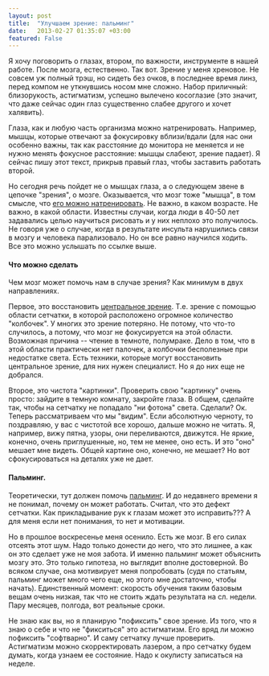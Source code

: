 ```yaml
---
layout: post
title:  "Улучшаем зрение: пальминг"
date:   2013-02-27 01:35:07 +03:00
featured: False
---
```

Я хочу поговорить о глазах, втором, по важности, инструменте в нашей работе. После мозга, естественно. Так вот. Зрение у меня хреновое. Не совсем уж полный трэш, но сидеть без очков, в последнее время линз, перед компом не уткнувшись носом мне сложно. Набор приличный: близорукость, астигматизм, успешно вылечено косоглазие (это значит, что даже сейчас один глаз существенно слабее другого и хочет халявить).

Глаза, как и любую часть организма можно натренировать. Например, мышцы, которые отвечают за фокусировку вблизи/вдали (для нас они особенно важны, так как расстояние до монитора не меняется и не нужно менять фокусное расстояние: мышцы слабеют, зрение падает). Я сейчас пишу этот текст, прикрыв правый глаз, чтобы заставить работать второй.

Но сегодня речь пойдет не о мышцах глаза, а о следующем звене в цепочке "зрения", о мозге. Оказывается, что мозг тоже "мышца", в том смысле, что  [его можно натренировать](http://ww3.tvo.org/video/176666/dr-norman-doidge-neuroplasticity). Не важно, в каком возрасте. Не важно, в какой области. Известны случаи, когда люди в 40-50 лет задавались целью научиться рисовать и у них неплохо это получилось. Не говоря уже о случае, когда в результате инсульта нарушились связи в мозгу и человека парализовало. Но он все равно научился ходить. Все это можно услышать по ссылке выше.

#### Что можно сделать

Чем мозг может помочь нам в случае зрения? Как минимум в двух направлениях.

Первое, это восстановить [центральное зрение](http://www.glazmed.ru/lib/public11/childtreat003.shtml). Т.е. зрение с помощью области сетчатки, в которой расположено огромное количество "колбочек". У многих это зрение потеряно. Не потому, что что-то случилось, а потому, что мозг не фокусируется на этой области. Возможная причина -- чтение в темноте, полумраке. Дело в том, что в этой области практически нет палочек, а колбочки бесполезные при недостатке света. Есть техники, которые могут восстановить центральное зрение, для них нужен специалист. Но я до них еще не добрался.

Второе, это чистота "картинки". Проверить свою "картинку" очень просто: зайдите в темную комнату, закройте глаза. В общем, сделайте так, чтобы на сетчатку не попадало "ни фотона" света. Сделали? Ок. Теперь рассматриваем что мы "видим". Если абсолютную черноту, то поздравляю, у вас с чистотой все хорошо, дальше можно не читать. Я, например, вижу пятна, узоры, они переливаются, движутся. Не яркие, конечно, очень приглушенные, но, тем не менее, оно есть. И это "оно" мешает мне видеть. Общей картине оно, конечно, не мешает? Но вот сфокусироваться на деталях уже не дает.

#### Пальминг.

Теоретически, тут должен помочь [пальминг](http://www.zrenimed.com/index/palming/0-4). И до недавнего времени я не понимал, почему он может работать. Считал, что это дефект сетчатки. Как прикладывание рук к глазам может это исправить??? А для меня если нет понимания, то нет и мотивации.

Но в прошлое воскресенье меня осенило. Есть же мозг. В его силах отсеять этот шум. Надо только донести до него, что это лишнее, а как он это сделает уже не моя забота. И именно пальминг может объяснить мозгу это. Это только гипотеза, но выглядит вполне достоверной. Во всяком случае, она мотивирует меня попробовать (судя по статьям, пальминг может много чего еще, но этого мне достаточно, чтобы начать). Единственный момент: скорость обучения таким базовым вещам очень низкая, так что не стоить ждать результата на сл. недели. Пару месяцев, полгода, вот реальные сроки.

Не знаю как вы, но я планирую "пофиксить" свое зрение. Из того, что я знаю о себе и что не "фикситься" это астигматизм. Его вряд ли можно пофиксить "софтварно". И саму сетчатку лучше проверить. Астигматизм можно скорректировать лазером, а про сетчатку будем думать, когда узнаем ее состояние. Надо к окулисту записаться на неделе.
